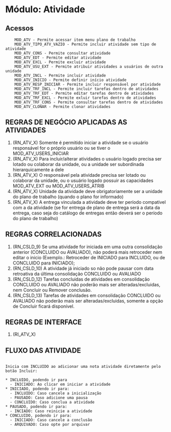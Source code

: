# Módulo: Atividade

## Acessos  

~~~text
    MOD_ATV - Permite acessar item menu plano de trabalho
    MOD_ATV_TIPO_ATV_VAZIO - Permite incluir atividade sem tipo de atividade
    MOD_ATV_CONS - Permite consultar atividade
    MOD_ATV_EDT - Permite editar atividade
    MOD_ATV_EXCL - Permite excluir atividade
    MOD_ATV_USU_EXT - Permite atribuir atividades a usuários de outra unidade
    MOD_ATV_INCL - Permite incluir atividade
    MOD_ATV_INICIO - Permite definir início atividade
    MOD_ATV_RESP_INICIAR - Permite incluir responsável por atividade
    MOD_ATV_TRF_INCL - Permite incluir tarefas dentro de atividades
    MOD_ATV_TRF_EDT - Permite editar tarefas dentro de atividades
    MOD_ATV_TRF_EXCL - Permite exluir tarefas dentro de atividades
    MOD_ATV_TRF_CONS - Permite consultar tarefas dentro de atividades
    MOD_ATV_CLONAR - Permite clonar atividades
~~~

## REGRAS DE NEGÓCIO APLICADAS AS ATIVIDADES

1. (RN_ATV_X) Somente é permitido iniciar a atividade se o usuário responsável for o próprio usuário ou se tiver o MOD_ATV_USERS_INICIAR
2. (RN_ATV_X) Para incluir/alterar atividades o usuário logado precisa ser lotado ou colaborar da unidade, ou a unidade ser subordinada hierarquicamente a dele
3. (RN_ATV_X) O responsável pela atividade precisa ser lotado ou colaborar da unidade, ou o usuário logado possuir as capacidades MOD_ATV_EXT ou MOD_ATV_USERS_ATRIB
2. (RN_ATV_X) Unidade da atividade deve obrigatoriamente ser a unidade do plano de trabalho (quando o plano for informado)
2. (RN_ATV_X) A entrega vinculada a atividade deve ter período compativel com a da atividade (se for entrega de plano de entrega será a data da entrega, caso seja do catálogo de entregas então deverá ser o período do plano de trabalho)

## REGRAS CORRELACIONADAS

1. (RN_CSLD_9) Se uma atividade for iniciada em uma outra consolidação anterior (CONCLUIDO ou AVALIADO), não poderá mais retroceder nem editar o inicio (Exemplo.: Retroceder de INICIADO para INCLUIDO, ou de CONCLUIDO para INICIADO);
2. (RN_CSLD_10) A atividade já iniciado so não pode pausar com data retroativa da última consolidação CONCLUIDO ou AVALIADO
3. (RN_CSLD_12) Tarefas concluidas de atividades em consolidação CONCLUIDO ou AVALIADO não poderão mais ser alteradas/excluidas, nem Concluir ou Remover conclusão.
4. (RN_CSLD_13) Tarefas de atividades em consolidação CONCLUIDO ou AVALIADO não poderão mais ser alteradas/excluidas, somente a opção de Concluir ficará disponível.

## REGRAS DE INTERFACE

1. (RI_ATV_X) 

## FLUXO DAS ATIVIDADE

~~~text

Inicia com INCLUIDO ao adicionar uma nota atividade diretamente pelo botão Incluir:

* INCLUIDO, podendo ir para
  - INICIADO: Ao clicar em iniciar a atividade
* INICIADO, podendo ir para:
  - INCLUIDO: Caso cancele a inicialização
  - PAUSADO: Caso adicione uma pausa
  - CONCLUIDO: Caso conclua a atividade
* PAUSADO, podendo ir para:
  - INCIADO: Caso reinicie a atividade
* CONCLUIDO, podendo ir para:
  - INICIADO: Caso cancele a conclusão
  - ARQUIVADO: Caso opte por arquivar

~~~